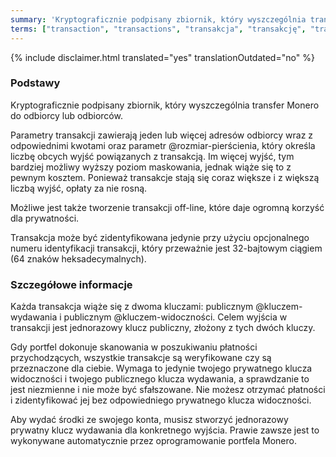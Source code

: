 ```yaml
---
summary: 'Kryptograficznie podpisany zbiornik, który wyszczególnia transfer Monero do odbiorcy lub odbiorców.'
terms: ["transaction", "transactions", "transakcja", "transakcję", "transakcji", "transakcją", "transakcje", "transakcjom", "transakcjami"]
---
```


{% include disclaimer.html translated="yes" translationOutdated="no" %}

### Podstawy

Kryptograficznie podpisany zbiornik, który wyszczególnia transfer Monero do
odbiorcy lub odbiorców.

Parametry transakcji zawierają jeden lub więcej adresów odbiorcy wraz z
odpowiednimi kwotami oraz parametr @rozmiar-pierścienia, który określa
liczbę obcych wyjść powiązanych z transakcją. Im więcej wyjść, tym bardziej
możliwy wyższy poziom maskowania, jednak wiąże się to z pewnym
kosztem. Ponieważ transakcje stają się coraz większe i z większą liczbą
wyjść, opłaty za nie rosną.

Możliwe jest także tworzenie transakcji off-line, które daje ogromną korzyść
dla prywatności.

Transakcja może być zidentyfikowana jedynie przy użyciu opcjonalnego numeru
identyfikacji transakcji, który przeważnie jest 32-bajtowym ciągiem (64
znaków heksadecymalnych).

### Szczegółowe informacje

Każda transakcja wiąże się z dwoma kluczami: publicznym @kluczem-wydawania i
publicznym @kluczem-widoczności. Celem wyjścia w transakcji jest jednorazowy
klucz publiczny, złożony z tych dwóch kluczy.

Gdy portfel dokonuje skanowania w poszukiwaniu płatności przychodzących,
wszystkie transakcje są weryfikowane czy są przeznaczone dla ciebie. Wymaga
to jedynie twojego prywatnego klucza widoczności i twojego publicznego
klucza wydawania, a sprawdzanie to jest niezmienne i nie może być
sfałszowane. Nie możesz otrzymać płatności i zidentyfikować jej bez
odpowiedniego prywatnego klucza widoczności.

Aby wydać środki ze swojego konta, musisz stworzyć jednorazowy prywatny
klucz wydawania dla konkretnego wyjścia. Prawie zawsze jest to wykonywane
automatycznie przez oprogramowanie portfela Monero.
